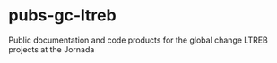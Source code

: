 # pubs-gc-ltreb
Public documentation and code products for the global change LTREB projects at the Jornada 
